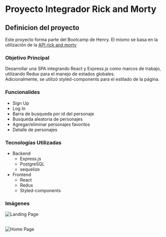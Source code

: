 <h1> Proyecto Integrador Rick and Morty </h1>

<h2>Definicion del proyecto </h2>

<p> Este proyecto forma parte del Bootcamp de Henry. El mismo se basa en la utilización de la <a href="https://rickandmortyapi.com/">API rick and morty </a></p>

<h3>Objetivo Principal</h3> 

<p>Desarrollar una SPA integrando React y Express.js como marcos de trabajo, utilizando Redux para el manejo de estados globales.</br>
Adicionalmente, se utilizó styled-components para el estilado de la página.
</p>

<h3>Funcionalides</h3>

<ul>
<li> Sign Up</li>
<li> Log In</li>
<li> Barra de busqueda por id del personaje</li>
<li> Busqueda aleatoria de personajes</li>
<li> Agregar/eliminar personajes favoritos</li>
<li> Detalle de personajes</li>
</ul>

<h3>Tecnologías Utilizadas</h3>

<ul>
<li>Backend 
    <ul>
    <li> Express.js</li>
    <li> PostgreSQL</li>
    <li> sequelize</li>
    </ul>
</li>
<li>Frontend 
    <ul>
    <li> React</li>
    <li> Redux </li>
    <li> Styled-components</li>
    </ul>
</li>
</ul>

<h3>Imágenes</h3>

![Landing Page](/PI-GabrielTomasi/front/src/assets/Rickandmortylogin.png)
</br></br>

![Home Page](/PI-GabrielTomasi/front/src/assets/Homepage.png)

